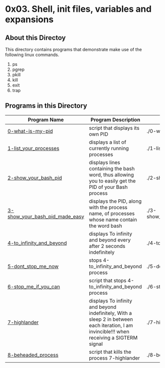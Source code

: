 # 0x03. Shell, init files, variables and expansions

## About this Directoy

This directory contains programs that demonstrate make use of the following linux commands.

1. ps <br>
2. pgrep <br>
3. pkill <br>
4. kill <br>
5. exit <br>
6. trap <br>

## Programs in this Directory

Program Name | Program Description | How to Run Program
------------ | ------------------- | ------------------
[0-what-is-my-pid](./0-what-is-my-pid) | script that displays its own PID | ./0-what-is-my-pid
[1-list_your_processes](./1-list_your_processes) | displays a list of currently running processes | ./1-list_your_processes
[2-show_your_bash_pid](./2-show_your_bash_pid) | displays lines containing the bash word, thus allowing you to easily get the PID of your Bash process | ./2-show_your_bash_pid
[3-show_your_bash_pid_made_easy](./3-show_your_bash_pid_made_easy) | displays the PID, along with the process name, of processes whose name contain the word bash | ./3-show_your_bash_pid_made_easy
[4-to_infinity_and_beyond](./4-to_infinity_and_beyond) | displays To infinity and beyond every after 2 seconds indefinitely | ./4-to_infinity_and_beyond
[5-dont_stop_me_now ](./5-dont_stop_me_now ) | stops 4-to_infinity_and_beyond process | ./5-dont_stop_me_now 
[6-stop_me_if_you_can](./6-stop_me_if_you_can) | script that stops 4-to_infinity_and_beyond process | ./6-stop_me_if_you_can
[7-highlander](./7-highlander) | displays To infinity and beyond indefinitely, With a sleep 2 in between each iteration, I am invincible!!! when receiving a SIGTERM signal | ./7-highlander
[8-beheaded_process](./8-beheaded_process) | script that kills the process 7-highlander | ./8-beheaded_process
